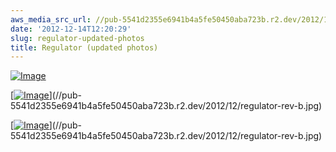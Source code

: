 ```yaml
---
aws_media_src_url: //pub-5541d2355e6941b4a5fe50450aba723b.r2.dev/2012/12/regulator-rev-b.jpg
date: '2012-12-14T12:20:29'
slug: regulator-updated-photos
title: Regulator (updated photos)
---
```


 [![Image](//pub-5541d2355e6941b4a5fe50450aba723b.r2.dev/2012/12/regulator-rev-b.jpg?w=487)](//pub-5541d2355e6941b4a5fe50450aba723b.r2.dev/2012/12/regulator-rev-b.jpg)

 [[![Image](//pub-5541d2355e6941b4a5fe50450aba723b.r2.dev/2012/12/regulator-rev-a.jpg?w=487)](//pub-5541d2355e6941b4a5fe50450aba723b.r2.dev/2012/12/regulator-rev-a.jpg)](//pub-5541d2355e6941b4a5fe50450aba723b.r2.dev/2012/12/regulator-rev-b.jpg)

 [[![Image](//pub-5541d2355e6941b4a5fe50450aba723b.r2.dev/2012/12/regulator-rev.jpg?w=487)](//pub-5541d2355e6941b4a5fe50450aba723b.r2.dev/2012/12/regulator-rev.jpg)](//pub-5541d2355e6941b4a5fe50450aba723b.r2.dev/2012/12/regulator-rev-b.jpg)